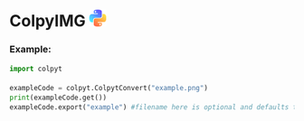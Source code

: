 # ColpyIMG <img src="../colpyt.png" width="30"/>

### Example:
```python
import colpyt

exampleCode = colpyt.ColpytConvert("example.png")
print(exampleCode.get())
exampleCode.export("example") #filename here is optional and defaults to "pycode"
```
